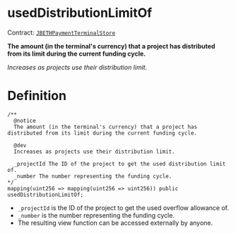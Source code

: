 # usedDistributionLimitOf

Contract: [`JBETHPaymentTerminalStore`](../)​‌

**The amount (in the terminal's currency) that a project has distributed from its limit during the current funding cycle.**

_Increases as projects use their distribution limit._

# Definition

```solidity
/**
  @notice 
  The amount (in the terminal's currency) that a project has distributed from its limit during the current funding cycle.

  @dev 
  Increases as projects use their distribution limit.

  _projectId The ID of the project to get the used distribution limit of.
  _number The number representing the funding cycle.
*/
mapping(uint256 => mapping(uint256 => uint256)) public usedDistributionLimitOf;
```

* `_projectId` is the ID of the project to get the used overflow allowance of.
* `_number` is the number representing the funding cycle.
* The resulting view function can be accessed externally by anyone.